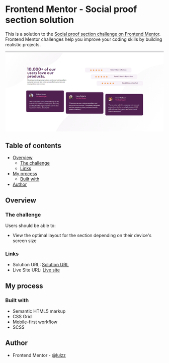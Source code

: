 # Frontend Mentor - Social proof section solution

This is a solution to the [Social proof section challenge on Frontend Mentor](https://www.frontendmentor.io/challenges/social-proof-section-6e0qTv_bA). Frontend Mentor challenges help you improve your coding skills by building realistic projects.

![](./src/images/screenshot-finish.png)

## Table of contents

- [Overview](#overview)
  - [The challenge](#the-challenge)
  - [Links](#links)
- [My process](#my-process)
  - [Built with](#built-with)
- [Author](#author)

## Overview

### The challenge

Users should be able to:

- View the optimal layout for the section depending on their device's screen size

### Links

- Solution URL: [Solution URL](https://github.com/lulzz/frontendmentor-social-proof-section)
- Live Site URL: [Live site](https://lulzz.github.io/frontendmentor-social-proof-section/)

## My process

### Built with

- Semantic HTML5 markup
- CSS Grid
- Mobile-first workflow
- SCSS

## Author

- Frontend Mentor - [@lulzz](https://www.frontendmentor.io/profile/lulzz)
